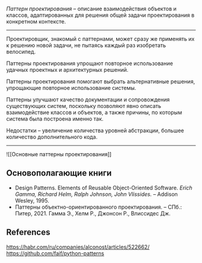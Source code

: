 *Паттерн проектирования* – описание взаимодействия объектов и классов, адаптированных для решения общей задачи проектирования в конкретном контексте.

----
Проектировщик, знакомый с паттернами, может сразу же применять их к решению новой задачи, не пытаясь каждый раз изобретать велосипед.

Паттерны проектирования упрощают повторное использование удачных проектных и архитектурных решений.

Паттерны проектирования помогают выбрать альтернативные решения, упрощающие повторное использование системы.

Паттерны улучшают качество документации и сопровождения существующих систем, поскольку позволяют явно описать взаимодействие классов и объектов, а также причины, по которым система была построена именно так.

Недостатки – увеличение количества уровней абстракции, большее количество дополнительного кода.

----
![[Основные паттерны проектирования]]
## Основополагающие книги
- Design Patterns. Elements of Reusable Object-Oriented Software. *Erich Gamma, Richard Helm, Ralph Johnson, John Vlissides.* – Addison Wesley, 1995.
- Паттерны объектно-ориентированного проектирования. – СПб.: Питер, 2021. Гамма Э., Хелм Р., Джонсон Р., Влиссидес Дж.
## References
https://habr.com/ru/companies/alconost/articles/522662/
https://github.com/faif/python-patterns